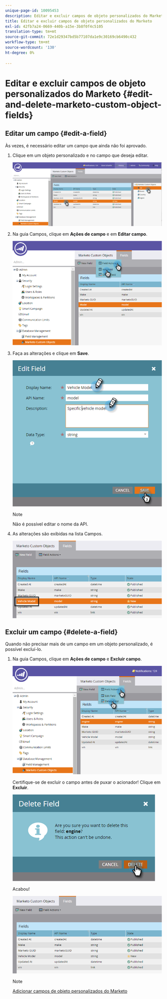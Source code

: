 ```yaml
---
unique-page-id: 10095453
description: Editar e excluir campos de objeto personalizados do Marketo - Documentos do Marketo - Documentação do produto
title: Editar e excluir campos de objeto personalizados do Marketo
exl-id: 42fb7a24-0669-440b-a15e-3b8f0f4c5105
translation-type: tm+mt
source-git-commit: 72e1d29347bd5b77107da1e9c30169cb6490c432
workflow-type: tm+mt
source-wordcount: '130'
ht-degree: 0%

---
```


# Editar e excluir campos de objeto personalizados do Marketo {#edit-and-delete-marketo-custom-object-fields}

## Editar um campo {#edit-a-field}

Às vezes, é necessário editar um campo que ainda não foi aprovado.

1. Clique em um objeto personalizado e no campo que deseja editar.

   ![](assets/image2015-10-2-10-3a55-3a1.png)

1. Na guia Campos, clique em **Ações de campo** e em **Editar campo**.

   ![](assets/image2015-10-2-10-3a53-3a26.png)

1. Faça as alterações e clique em **Save**.

   ![](assets/image2015-10-2-10-3a58-3a56.png)

   >[!NOTE]
   >
   >Não é possível editar o nome da API.

1. As alterações são exibidas na lista Campos.

   ![](assets/image2015-10-2-11-3a1-3a13.png)

## Excluir um campo {#delete-a-field}

Quando não precisar mais de um campo em um objeto personalizado, é possível excluí-lo.

1. Na guia Campos, clique em **Ações de campo** e **Excluir campo**.

   ![](assets/image2015-10-2-11-3a11-3a20.png)

   Certifique-se de excluir o campo antes de puxar o acionador! Clique em **Excluir**.

   ![](assets/image2015-10-2-11-3a14-3a5.png)

   Acabou!

   ![](assets/image2015-10-2-11-3a15-3a48.png)

   >[!NOTE]
   >
   >[Adicionar campos de objeto personalizados do Marketo](/help/marketo/product-docs/administration/marketo-custom-objects/add-marketo-custom-object-fields.md)
